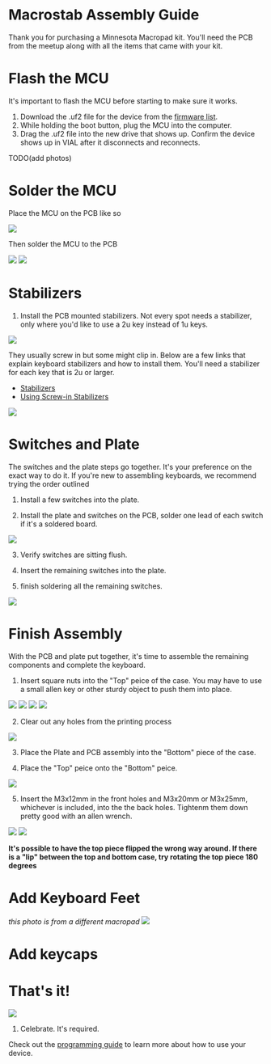 # Macrostab Assembly Guide

<!-- <div style="background-color: yellow; color: black;">If your product is listed under the "Assembly Guides" on the left, disregard this universal guide and follow the specific one instead.</div> -->

Thank you for purchasing a Minnesota Macropad kit. You'll need the PCB from the meetup along with all the items that came with your kit. 

# Flash the MCU

It's important to flash the MCU before starting to make sure it works.

1. Download the .uf2 file for the device from the [firmware list](/DownloadsAndFiles/firmware-download-list.html). 
2. While holding the boot button, plug the MCU into the computer.
3. Drag the .uf2 file into the new drive that shows up. Confirm the device shows up in VIAL after it disconnects and reconnects.

TODO(add photos)

# Solder the MCU

Place the MCU on the PCB like so

![](/assets/MN/PXL_20240819_233652656.jpg)

Then solder the MCU to the PCB

![](/assets/MN/PXL_20240819_233836189.jpg)
![](/assets/MN/PXL_20240819_233843995.jpg)

# Stabilizers

1. Install the PCB mounted stabilizers. Not every spot needs a stabilizer, only where you'd like to use a 2u key instead of 1u keys. 

![](/assets/Macrostab/PXL_20240819_234142657.jpg)

They usually screw in but some might clip in. Below are a few links that explain keyboard stabilizers and how to install them. You'll need a stabilizer for each key that is 2u or larger.

- [Stabilizers](https://keyboard.university/100-courses/stabilizers-lcjf2)
- [Using Screw-in Stabilizers](https://keyboard.university/guides/using-screw-in-stabilizers-7nxj6)

![](/assets/Macrostab/PXL_20240819_235911186.jpg)

# Switches and Plate

The switches and the plate steps go together. It's your preference on the exact way to do it. If you're new to assembling keyboards, we recommend trying the order outlined

1. Install a few switches into the plate.

2. Install the plate and switches on the PCB, solder one lead of each switch if it's a soldered board.

![](/assets/Macrostab/PXL_20240819_235948756.jpg)

3. Verify switches are sitting flush.

4. Insert the remaining switches into the plate.

5. finish soldering all the remaining switches.

![](/assets/Macrostab/PXL_20240819_235954594.jpg)


# Finish Assembly

With the PCB and plate put together, it's time to assemble the remaining components and complete the keyboard. 

1. Insert square nuts into the "Top" peice of the case. You may have to use a small allen key or other sturdy object to push them into place.

![](/assets/Macrostab/PXL_20240820_001242889.jpg)
![](/assets/Macrostab/PXL_20240820_001258278.jpg)
![](/assets/Macrostab/PXL_20240820_001333932.jpg)
![](/assets/Macrostab/PXL_20240824_024914511.jpg)

2. Clear out any holes from the printing process

![](/assets/Macrostab/PXL_20240820_001438600.jpg)

3. Place the Plate and PCB assembly into the "Bottom" piece of the case. 

4. Place the "Top" peice onto the "Bottom" peice. 

![](/assets/Macrostab/PXL_20240805_202143474.jpg)

5. Insert the M3x12mm in the front holes and M3x20mm or M3x25mm, whichever is included, into the the back holes. Tightenm them down pretty good with an allen wrench.

![](/assets/Macrostab/PXL_20240820_001759593.jpg)
![](/assets/Macrostab/PXL_20240820_001857935.jpg)

**It's possible to have the top piece flipped the wrong way around. If there is a "lip" between the top and bottom case, try rotating the top piece 180 degrees**

# Add Keyboard Feet

*this photo is from a different macropad*
![](/assets/Macrostab/PXL_20240805_202829128.jpg)

# Add keycaps

# That's it!

![](/assets/Macrostab/PXL_20240820_002025200.jpg)

1. Celebrate. It's required.

Check out the [programming guide](/programming.html) to learn more about how to use your device.